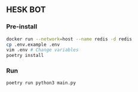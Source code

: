 ## HESK BOT

### Pre-install
```bash
docker run --network=host --name redis -d redis 
cp .env.example .env
vim .env # Change variables
poetry install
```
### Run
```bash
poetry run python3 main.py
```